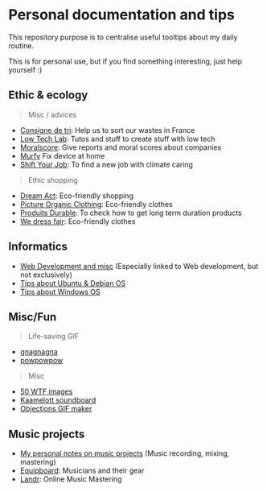 # Personal documentation and tips

This repository purpose is to centralise useful tooltips about my daily routine.

This is for personal use, but if you find something interesting, just help yourself :)

## Ethic & ecology

> Misc / advices

- [Consigne de tri](https://consignesdetri.fr): Help us to sort our wastes in France
- [Low Tech Lab](https://lowtechlab.org/fr): Tutos and stuff to create stuff with low tech
- [Moralscore](https://moralscore.org): Give reports and moral scores about companies
- [Murfy](https://murfy.fr) Fix device at home
- [Shift Your Job](https://shiftyourjob.org): To find a new job with climate caring

> Ethic shopping

- [Dream Act](https://dreamact.eu/fr): Eco-friendly shopping
- [Picture Organic Clothing](https://www.picture-organic-clothing.com): Eco-friendly clothes
- [Produits Durable](https://www.produitsdurables.fr): To check how to get long term duration products
- [We dress fair](https://www.wedressfair.fr): Eco-friendly clothes

## Informatics

- [Web Development and misc](docs/development) (Especially linked to Web development, but not exclusively)
- [Tips about Ubuntu & Debian OS](docs/ubuntu-debian)
- [Tips about Windows OS](docs/windows)

## Misc/Fun

> Life-saving GIF

- [gnagnagna](https://media.giphy.com/media/l4FGCVKu8ak1e0sIE/source.gif)
- [powpowpow](https://i.makeagif.com/media/3-17-2016/DSWNyL.gif)

> Misc
   
- [50 WTF images](https://www.buzzfeed.com/fr/daves4/50-photos-de-banques-dimages-inutilisables-absurdes)
- [Kaamelott soundboard](https://kaamelott-soundboard.2ec0b4.fr/#son/cest_de_la_merde)
- [Objections GIF maker](https://objection.lol)

## Music projects

- [My personal notes on music projects](docs/music) (Music recording, mixing, mastering)
- [Equipboard](https://equipboard.com): Musicians and their gear
- [Landr](https://app.landr.com): Online Music Mastering
